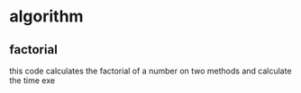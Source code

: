 # algorithm

## factorial

this code calculates the factorial of a number on two methods and calculate the time exe
